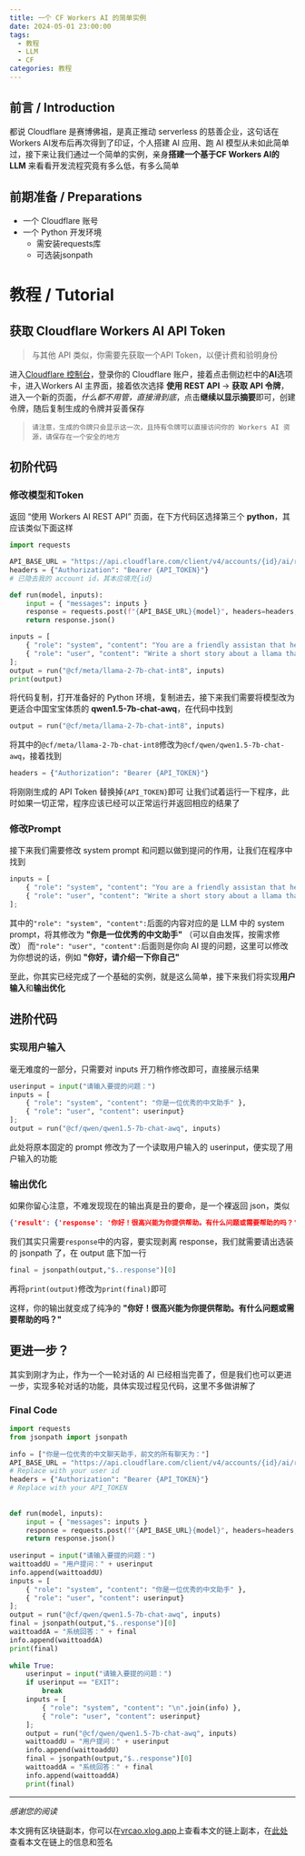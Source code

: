 ```yaml
---
title: 一个 CF Workers AI 的简单实例
date: 2024-05-01 23:00:00
tags:
  - 教程
  - LLM
  - CF
categories: 教程
---
```

## 前言 / Introduction

都说 Cloudflare 是赛博佛祖，是真正推动 serverless 的慈善企业，这句话在Workers AI发布后再次得到了印证，个人搭建 AI 应用、跑 AI 模型从未如此简单过，接下来让我们通过一个简单的实例，亲身**搭建一个基于CF Workers AI的 LLM** 来看看开发流程究竟有多么低，有多么简单

## 前期准备 / Preparations

- 一个 Cloudflare 账号
- 一个 Python 开发环境
	- 需安装requests库
	- 可选装jsonpath

# 教程 / Tutorial
## 获取 Cloudflare Workers AI API Token

> 与其他 API 类似，你需要先获取一个API Token，以便计费和验明身份

进入[Cloudflare 控制台](https://dash.cloudflare.com)，登录你的 Cloudflare 账户，接着点击侧边栏中的**AI**选项卡，进入Workers AI 主界面，接着依次选择 **使用 REST API** -> **获取 API 令牌**，进入一个新的页面，*什么都不用管，直接滑到底*，点击**继续以显示摘要**即可，创建令牌，随后复制生成的令牌并妥善保存

>`请注意，生成的令牌只会显示这一次，且持有令牌可以直接访问你的 Workers AI 资源，请保存在一个安全的地方`

## 初阶代码

### 修改模型和Token

返回 “使用 Workers AI REST API” 页面，在下方代码区选择第三个 **python**，其应该类似下面这样

```python
import requests

API_BASE_URL = "https://api.cloudflare.com/client/v4/accounts/{id}/ai/run/"
headers = {"Authorization": "Bearer {API_TOKEN}"}
# 已隐去我的 account id，其本应填充{id}

def run(model, inputs):
    input = { "messages": inputs }
    response = requests.post(f"{API_BASE_URL}{model}", headers=headers, json=input)
    return response.json()

inputs = [
    { "role": "system", "content": "You are a friendly assistan that helps write stories" },
    { "role": "user", "content": "Write a short story about a llama that goes on a journey to find an orange cloud "}
];
output = run("@cf/meta/llama-2-7b-chat-int8", inputs)
print(output)

```

将代码复制，打开准备好的 Python 环境，复制进去，接下来我们需要将模型改为更适合中国宝宝体质的 **qwen1.5-7b-chat-awq**，在代码中找到
```python
output = run("@cf/meta/llama-2-7b-chat-int8", inputs)
```
将其中的`@cf/meta/llama-2-7b-chat-int8`修改为`@cf/qwen/qwen1.5-7b-chat-awq`，接着找到
```python
headers = {"Authorization": "Bearer {API_TOKEN}"}
```
将刚刚生成的 API Token 替换掉`{API_TOKEN}`即可
让我们试着运行一下程序，此时如果一切正常，程序应该已经可以正常运行并返回相应的结果了

### 修改Prompt

接下来我们需要修改 system prompt 和问题以做到提问的作用，让我们在程序中找到
```python
inputs = [
    { "role": "system", "content": "You are a friendly assistan that helps write stories" },
    { "role": "user", "content": "Write a short story about a llama that goes on a journey to find an orange cloud "}
];
```
其中的`"role": "system", "content":`后面的内容对应的是 LLM 中的 system prompt，将其修改为 **"你是一位优秀的中文助手"** （可以自由发挥，按需求修改）
而`"role": "user", "content":`后面则是你向 AI 提的问题，这里可以修改为你想说的话，例如 **"你好，请介绍一下你自己"**

至此，你其实已经完成了一个基础的实例，就是这么简单，接下来我们将实现**用户输入**和**输出优化**

## 进阶代码

### 实现用户输入

毫无难度的一部分，只需要对 inputs 开刀稍作修改即可，直接展示结果
```python
userinput = input("请输入要提的问题：")  
inputs = [  
    { "role": "system", "content": "你是一位优秀的中文助手" },  
    { "role": "user", "content": userinput}  
];  
output = run("@cf/qwen/qwen1.5-7b-chat-awq", inputs)
```
此处将原本固定的 prompt 修改为了一个读取用户输入的 userinput，便实现了用户输入的功能

### 输出优化

如果你留心注意，不难发现现在的输出真是丑的要命，是一个裸返回 json，类似
```json
{'result': {'response': '你好！很高兴能为你提供帮助。有什么问题或需要帮助的吗？'}, 'success': True, 'errors': [], 'messages': []}
```
我们其实只需要`response`中的内容，要实现剥离 response，我们就需要请出选装的 jsonpath 了，在 output 底下加一行
```python
final = jsonpath(output,"$..response")[0]
```
再将`print(output)`修改为`print(final)`即可

这样，你的输出就变成了纯净的 **"你好！很高兴能为你提供帮助。有什么问题或需要帮助的吗？"**

## 更进一步？

其实到刚才为止，作为一个一轮对话的 AI 已经相当完善了，但是我们也可以更进一步，实现多轮对话的功能，具体实现过程见代码，这里不多做讲解了

### Final Code

```python
import requests  
from jsonpath import jsonpath  
  
info = ["你是一位优秀的中文聊天助手，前文的所有聊天为："]  
API_BASE_URL = "https://api.cloudflare.com/client/v4/accounts/{id}/ai/run/"  
# Replace with your user id
headers = {"Authorization": "Bearer {API_TOKEN}"}  
# Replace with your API_TOKEN
  
  
def run(model, inputs):  
    input = { "messages": inputs }  
    response = requests.post(f"{API_BASE_URL}{model}", headers=headers, json=input)  
    return response.json()  
  
userinput = input("请输入要提的问题：")  
waittoaddU = "用户提问：" + userinput  
info.append(waittoaddU)  
inputs = [  
    { "role": "system", "content": "你是一位优秀的中文助手" },  
    { "role": "user", "content": userinput}  
];  
output = run("@cf/qwen/qwen1.5-7b-chat-awq", inputs)  
final = jsonpath(output,"$..response")[0]  
waittoaddA = "系统回答：" + final  
info.append(waittoaddA)  
print(final) 
  
while True:  
    userinput = input("请输入要提的问题：")  
    if userinput == "EXIT":  
        break  
    inputs = [  
        { "role": "system", "content": "\n".join(info) },  
        { "role": "user", "content": userinput}  
    ];  
    output = run("@cf/qwen/qwen1.5-7b-chat-awq", inputs)  
    waittoaddU = "用户提问：" + userinput  
    info.append(waittoaddU)  
    final = jsonpath(output,"$..response")[0]  
    waittoaddA = "系统回答：" + final  
    info.append(waittoaddA)  
    print(final)
```

---

*感谢您的阅读*

本文拥有区块链副本，你可以在[vrcao.xlog.app](https://vrcao.xlog.app/a-simple-cf-workers-ai-example)上查看本文的链上副本，在[此处](https://scan.crossbell.io/tx/0xc0dba2828dda4b385c7fc0cb736c158f3f1aeeff5bb34d623f7047b2746c87c9)查看本文在链上的信息和签名